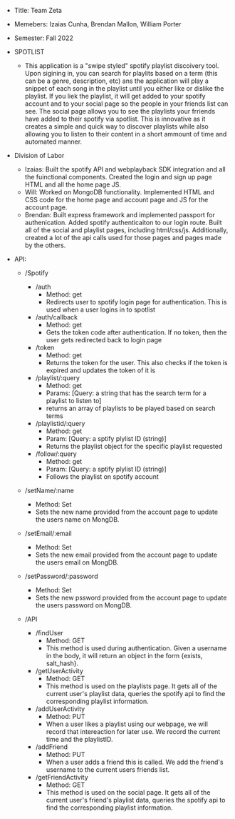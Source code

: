 - Title: Team Zeta
- Memebers: Izaias Cunha, Brendan Mallon, William Porter
- Semester: Fall 2022

- SPOTLIST
    - This application is a "swipe styled" spotify playlist discoivery tool. Upon sigining in, you can search for playlits based on a term (this can be a genre, description, etc) ans the application will play a snippet of each song in the playlist until you either like or dislike the playlist. If you liek the playlist, it will get added to your spotify account and to your social page so the people in your friends list can see. The social page allows you to see the playlists your frriends have added to their spotify via spotlist. This is innovative as it creates a simple and quick way to discover playlists while also allowing you to listen to their content in a short ammount of time and automated manner.

- Division of Labor
    - Izaias: Built the spotify API and webplayback SDK integration and all the fuinctional components. Created the login and sign up page HTML and all the home page JS. 
    - Will: Worked on MongoDB functionality. Implemented HTML and CSS code for the home page and account page and JS for the account page. 
    - Brendan: Built express framework and implemented passport for authenication. Added spotify authenticaiton to our login route. Built all of the social and playlist pages, including html/css/js. Additionally, created a lot of the api calls used for those pages and pages made by the others. 

- API:
    - /Spotify
        - /auth
            - Method: get
            - Redirects user to spotify login page for authentication. This is used when a user logins in to spotlist
        - /auth/callback
            - Method: get
            - Gets the token code after authentication. If no token, then the user gets redirected back to login page
        - /token
            - Method: get
            - Returns the token for the user. This also checks if the token is expired and updates the token of it is
        - /playlist/:query
            - Method: get
            - Params: [Query: a string that has the search term for a playlist to listen to]
            - returns an array of playlists to be played based on search terms
        - /playlistid/:query
            - Method: get
            - Param: [Query: a sptify plylist ID (string)]
            - Returns the playlist object for the specific playlist requested
        - /follow/:query
            - Method: get
            - Param: [Query: a sptify plylist ID (string)]
            - Follows the playlist on spotify account
    - /setName/:name
        - Method: Set
        - Sets the new name provided from the account page to update the users name on MongDB.
    - /setEmail/:email
        - Method: Set
        - Sets the new email provided from the account page to update the users email on MongDB.
    - /setPassword/:password
        - Method: Set
        - Sets the new pssword provided from the account page to update the users password on MongDB.
        
   - /API
        - /findUser
            - Method: GET
            - This method is used during authentication. Given a username in the body, it will return an object in the form {exists, salt_hash}.
        - /getUserActivity
            - Method: GET
            - This method is used on the playlists page. It gets all of the current user's playlist data, queries the spotify api to find the corresponding playlist information.
        - /addUserActivity
            - Method: PUT
            - When a user likes a playlist using our webpage, we will record that intereaction for later use. We record the current time and the playlistID.
        - /addFriend
            - Method: PUT
            - When a user adds a friend this is called. We add the friend's username to the current users friends list.
        - /getFriendActivity
            - Method: GET
            - This method is used on the social page. It gets all of the current user's friend's playlist data, queries the spotify api to find the corresponding playlist information.
